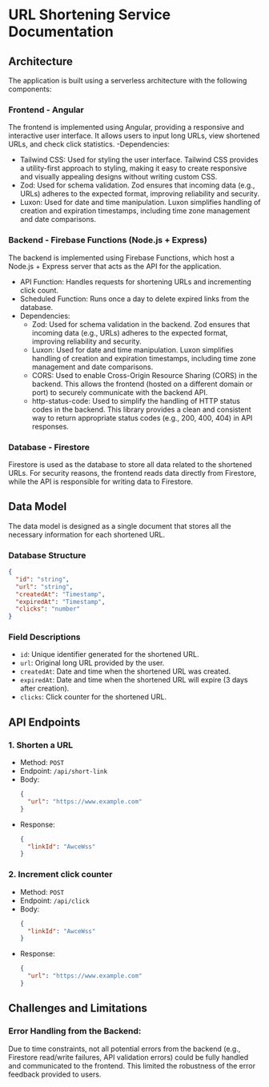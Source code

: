 # URL Shortening Service Documentation

## Architecture
The application is built using a serverless architecture with the following components:

### Frontend - Angular
The frontend is implemented using Angular, providing a responsive and interactive user interface. It allows users to 
input long URLs, view shortened URLs, and check click statistics.
-Dependencies:
  - Tailwind CSS: Used for styling the user interface. Tailwind CSS provides a utility-first approach to styling, 
  making it easy to create responsive and visually appealing designs without writing custom CSS.
  - Zod: Used for schema validation. Zod ensures that incoming data (e.g., URLs) adheres to the 
  expected format, improving reliability and security.
  - Luxon: Used for date and time manipulation. Luxon simplifies handling of creation and expiration timestamps, 
  including time zone management and date comparisons.

### Backend - Firebase Functions (Node.js + Express)
The backend is implemented using Firebase Functions, which host a Node.js + Express server that acts as the API for the 
application.
- API Function: Handles requests for shortening URLs and incrementing click count.
- Scheduled Function: Runs once a day to delete expired links from the database.
- Dependencies:
  - Zod: Used for schema validation in the backend. Zod ensures that incoming data (e.g., URLs) adheres to the 
  expected format, improving reliability and security.
  - Luxon: Used for date and time manipulation. Luxon simplifies handling of creation and expiration timestamps, 
  including time zone management and date comparisons.
  - CORS: Used to enable Cross-Origin Resource Sharing (CORS) in the backend. This allows the frontend 
  (hosted on a different domain or port) to securely communicate with the backend API.
  - http-status-code: Used to simplify the handling of HTTP status codes in the backend. This library provides a clean 
  and consistent way to return appropriate status codes (e.g., 200, 400, 404) in API responses.

### Database - Firestore
Firestore is used as the database to store all data related to the shortened URLs. For security reasons, the frontend 
reads data directly from Firestore, while the API is responsible for writing data to Firestore.

## Data Model
The data model is designed as a single document that stores all the necessary information for each shortened URL. 
### Database Structure
```json
{
  "id": "string",
  "url": "string",
  "createdAt": "Timestamp",
  "expiredAt": "Timestamp",
  "clicks": "number"
}
```
### Field Descriptions
- `id`: Unique identifier generated for the shortened URL.
- `url`: Original long URL provided by the user.
- `createdAt`: Date and time when the shortened URL was created.
- `expiredAt`: Date and time when the shortened URL will expire (3 days after creation).
- `clicks`: Click counter for the shortened URL.

## API Endpoints
### 1. Shorten a URL
  - Method: `POST`
  - Endpoint: `/api/short-link`
  - Body:
    ```json
    {
      "url": "https://www.example.com"
    }
    ```
  - Response:
    ```json
    {
      "linkId": "AwceWss"
    }
    ```
### 2. Increment click counter
  - Method: `POST`
  - Endpoint: `/api/click`
  - Body:
    ```json
    {
      "linkId": "AwceWss"
    }
    ```
  - Response:
    ```json
    {
      "url": "https://www.example.com"
    }

    ```

## Challenges and Limitations
### Error Handling from the Backend:
Due to time constraints, not all potential errors from the backend (e.g., Firestore read/write failures, API 
validation errors) could be fully handled and communicated to the frontend. This limited the robustness of the error 
feedback provided to users.
